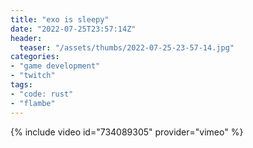 ```yaml
---
title: "exo is sleepy"
date: "2022-07-25T23:57:14Z"
header:
  teaser: "/assets/thumbs/2022-07-25-23-57-14.jpg"
categories:
- "game development"
- "twitch"
tags:
- "code: rust"
- "flambe"
---
```

{% include video id="734089305" provider="vimeo" %}
